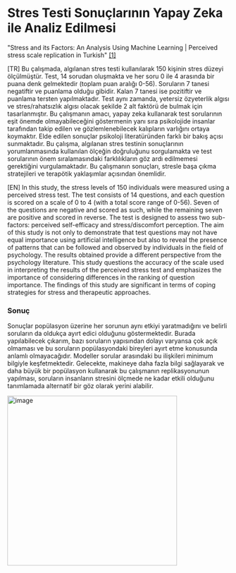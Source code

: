 # Stres Testi Sonuçlarının Yapay Zeka ile Analiz Edilmesi
"Stress and its Factors: An Analysis Using Machine Learning | Perceived stress scale replication in Turkish" [[1]](https://www.neuropsychiatricinvestigation.org/Content/files/sayilar/pdf/TR-YeniSempozyum-c1d2631c.PDF)

[TR] Bu çalışmada, algılanan stres testi kullanılarak 150 kişinin stres düzeyi ölçülmüştür. Test, 14
sorudan oluşmakta ve her soru 0 ile 4 arasında bir puana denk gelmektedir (toplam puan aralığı
0-56). Soruların 7 tanesi negatiftir ve puanlama olduğu gibidir. Kalan 7 tanesi ise pozitiftir ve
puanlama tersten yapılmaktadır. Test aynı zamanda, yetersiz özyeterlik algısı ve stres/rahatsızlık
algısı olacak şekilde 2 alt faktörü de bulmak için tasarlanmıştır. Bu çalışmanın amacı, yapay
zeka kullanarak test sorularının eşit önemde olmayabileceğini göstermenin yanı sıra psikolojide
insanlar tarafından takip edilen ve gözlemlenebilecek kalıpların varlığını ortaya koymaktır. Elde
edilen sonuçlar psikoloji literatüründen farklı bir bakış açısı sunmaktadır. Bu çalışma, algılanan
stres testinin sonuçlarının yorumlanmasında kullanılan ölçeğin doğruluğunu sorgulamakta ve test
sorularının önem sıralamasındaki farklılıkların göz ardı edilmemesi gerektiğini vurgulamaktadır.
Bu çalışmanın sonuçları, stresle başa çıkma stratejileri ve terapötik yaklaşımlar açısından önemlidir.


[EN] In this study, the stress levels of 150 individuals were measured using a perceived stress test. The test consists of 14 questions, and each question is scored on a scale of 0 to 4 (with a total score range of 0-56). Seven of the questions are negative and scored as such, while the remaining seven are positive and scored in reverse. The test is designed to assess two sub-factors: perceived self-efficacy and stress/discomfort perception. The aim of this study is not only to demonstrate that test questions may not have equal importance using artificial intelligence but also to reveal the presence of patterns that can be followed and observed by individuals in the field of psychology. The results obtained provide a different perspective from the psychology literature. This study questions the accuracy of the scale used in interpreting the results of the perceived stress test and emphasizes the importance of considering differences in the ranking of question importance. The findings of this study are significant in terms of coping strategies for stress and therapeutic approaches.


### Sonuç
Sonuçlar popülasyon üzerine her sorunun aynı etkiyi yaratmadığını ve belirli soruların da
oldukça ayırt edici olduğunu göstermektedir. Burada yapılabilecek çıkarım, bazı soruların yapısından dolayı varyansa çok açık olmaması ve bu soruların popülasyondaki bireyleri ayırt etme konusunda anlamlı olmayacağıdır. Modeller sorular arasındaki bu ilişkileri minimum bilgiyle keşfetmektedir. Gelecekte, makineye daha fazla bilgi sağlayarak ve daha büyük bir popülasyon kullanarak bu çalışmanın replikasyonunun yapılması, soruların insanların stresini ölçmede ne kadar etkili olduğunu tanımlamada alternatif bir göz olarak yerini alabilir.

<img width="385" alt="image" src="https://github.com/toygarr/ppl-r-stressed/assets/44132720/a39f35fc-8bdf-4874-9d81-a7d2160833cb">
